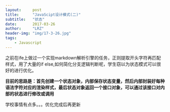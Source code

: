 ```yaml
---
layout:     post
title:      "JavaScipt设计模式(二)"
subtitle:   "状态"
date:       2017-03-26
author:     "LRZ"
header-img: "img/17-3-26.jpg"
tags:
    - Javascript
---
```


之前在ife上做过一个实现markdown解析引擎的任务，正则提取开头字符再匹配样式，用了大量的if else,如何简化分支逻辑判断呢，学生窃以为状态模式可以很好的进行优化。

<b>目前的思路是：首先创建一个状态对象，内部保存状态变量，然后内部封装好每种语法字符对应的渲染样式，最后状态对象返回一个接口对象，可以通过该接口对内部的状态进行修改或调用</b>

学校事情有点多。。。优化完成后再更新
